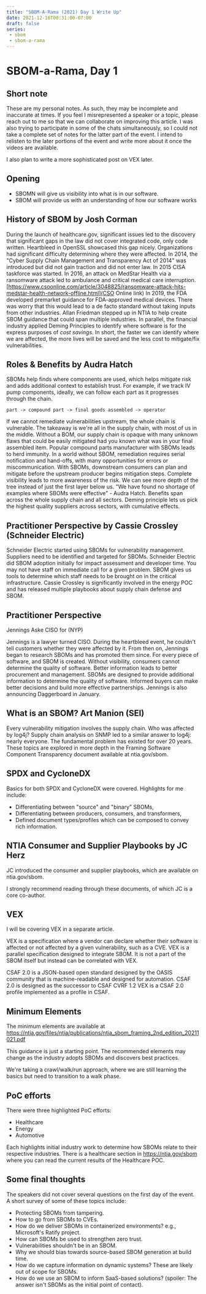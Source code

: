 ```yaml
---
title: "SBOM-A-Rama (2021) Day 1 Write Up"
date: 2021-12-16T00:31:00-07:00
draft: false
series:
 - sbom
 - sbom-a-rama
---
```


# SBOM-a-Rama, Day 1


## Short note
These are my personal notes.
As such, they may be incomplete and inaccurate at times.
If you feel I misrepresented a speaker or a topic, please reach out to me so that we can collaborate on improving this article.
I was also trying to participate in some of the chats simultaneously, so I could not take a complete set of notes for the latter part of the event.
I intend to relisten to the later portions of the event and write more about it once the videos are available.

I also plan to write a more sophisticated post on VEX later.

## Opening
* SBOMN will give us visibility into what is in our software.
* SBOM will provide us with an understanding of how our software works 

## History of SBOM by Josh Corman
During the launch of healthcare.gov, significant issues led to the discovery that significant gaps in the law did not cover integrated code, only code written.
Heartbleed in OpenSSL showcased this gap nicely.
Organizations had significant difficulty determining where they were affected.
In 2014, the "Cyber Supply Chain Management and Transparency Act of 2014" was introduced but did not gain traction and did not enter law.
In 2015 CISA taskforce was started.
In 2016, an attack on MedStar Health via a ransomware attack led to ambulance and critical medical care interruption. [https://www.csoonline.com/article/3048825/ransomware-attack-hits-medstar-health-network-offline.html](CSO Online link)
In 2019, the FDA developed premarket guidance for FDA-approved medical devices.
There was worry that this would lead to a de facto standard without taking inputs from other industries.
Allan Friedman stepped up in NTIA to help create SBOM guidance that could span multiple industries.
In parallel, the financial industry applied Deming Principles to identify where software is for the express purposes of *cost savings*.
In short, the faster we can identify where we are affected, the more lives will be saved and the less cost to mitigate/fix vulnerabilities.

## Roles & Benefits by Audra Hatch

SBOMs help finds where components are used, which helps mitigate risk and adds additional context to establish trust.
For example, if we track IV pump components, ideally, we can follow each part as it progresses through the chain.

```
part -> compound part -> final goods assembled -> operator
```

If we cannot remediate vulnerabilities upstream, the whole chain is vulnerable.
The takeaway is we're all in the supply chain, with most of us in the middle.
Without a BOM, our supply chain is opaque with many unknown flaws that could be easily mitigated had you known what was in your final assembled item.
Popular compound parts manufacturer with SBOMs leads to herd immunity.
In a world without SBOM, remediation requires serial notification and hand-offs, with many opportunities for errors or miscommunication.
With SBOMs, downstream consumers can plan and mitigate before the upstream producer begins mitigation steps.
Complete visibility leads to more awareness of the risk.
We can see more depth of the tree instead of just the first layer below us.
"We have found no shortage of examples where SBOMs were effective" - Audra Hatch.
Benefits span across the whole supply chain and all sectors.
Deming principle lets us pick the highest quality suppliers across sectors, with cumulative effects.

## Practitioner Perspective by Cassie Crossley (Schneider Electric)

Schneider Electric started using SBOMs for vulnerability management.
Suppliers need to be identified and targeted for SBOMs.
Schneider Electric did SBOM adoption initially for impact assessment and developer time.
You may not have staff on immediate call for a given problem.
SBOM gives us tools to determine which staff needs to be brought on in the critical infrastructure.
Cassie Crossley is significantly involved in the energy POC and has released multiple playbooks about supply chain defense and SBOM.

## Practitioner Perspective
Jennings Aske CISO for (NYP)

Jennings is a lawyer turned CISO.
During the heartbleed event, he couldn't tell customers whether they were affected by it.
From then on, Jennings began to research SBOMs and has promoted them since.
For every piece of software, and SBOM is created. 
Without visibility, consumers cannot determine the quality of software.
Better information leads to better procurement and management.
SBOMs are designed to provide additional information to determine the quality of software.
Informed buyers can make better decisions and build more effective partnerships.
Jennings is also announcing Daggerboard in January. 

## What is an SBOM? Art Manion (SEI)

Every vulnerability mitigation involves the supply chain.
Who was affected by log4j? Supply chain analysis on SNMP led to a similar answer to log4j: nearly everyone.
The fundamental problem has existed for over 20 years.
These topics are explored in more depth in the Framing Software Component Transparency document available at ntia.gov/sbom.

## SPDX and CycloneDX
Basics for both SPDX and CycloneDX were covered.
Highlights for me include:

* Differentiating between "source" and "binary" SBOMs,
* Differentiating between producers, consumers, and transformers,
* Defined document types/profiles which can be composed to convey rich information.

## NTIA Consumer and Supplier Playbooks by JC Herz
JC introduced the consumer and supplier playbooks, which are available on ntia.gov/sbom.

I strongly recommend reading through these documents, of which JC is a core co-author.

## VEX
I will be covering VEX in a separate article.

VEX is a specification where a vendor can declare whether their software is affected or not affected by a given vulnerability, such as a CVE. VEX is a parallel specification designed to integrate SBOM. It is not a part of the SBOM itself but instead can be correlated with VEX.

CSAF 2.0 is a JSON-based open standard designed by the OASIS community that is machine-readable and designed for automation.
CSAF 2.0 is designed as the successor to CSAF CVRF 1.2
VEX is a CSAF 2.0 profile implemented as a profile in CSAF.

## Minimum Elements
The minimum elements are available at https://ntia.gov/files/ntia/publications/ntia_sbom_framing_2nd_edition_20211021.pdf

This guidance is just a starting point. The recommended elements may change as the industry adopts SBOMs and discovers best practices.

We're taking a crawl/walk/run approach, where we are still learning the basics but need to transition to a walk phase.

## PoC efforts
There were three highlighted PoC efforts:
* Healthcare
* Energy
* Automotive

Each highlights initial industry work to determine how SBOMs relate to their respective industries. There is a healthcare section in https://ntia.gov/sbom where you can read the current results of the Healthcare POC.

## Some final thoughts
The speakers did not cover several questions on the first day of the event. A short survey of some of these topics include:

* Protecting SBOMs from tampering.
* How to go from SBOMs to CVEs.
* How do we deliver SBOMs in containerized environments? e.g., Microsoft's Ratify project.
* How can SBOMs be used to strengthen zero trust.
* Vulnerabilities shouldn't be in an SBOM.
* Why we should bias towards source-based SBOM generation at build time.
* How do we capture information on dynamic systems? These are likely out of scope for SBOMs.
* How do we use an SBOM to inform SaaS-based solutions? (spoiler: The answer isn't SBOMs as the initial point of contact).
